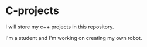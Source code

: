 # C-projects

I will store my c++ projects in this repository.

I'm a student and I'm working on creating my own robot.
